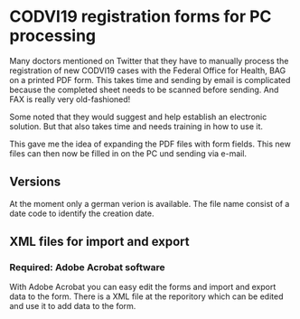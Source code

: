 # CODVI19 registration forms for PC processing

Many doctors mentioned on Twitter that they have to manually process the registration of new CODVI19 cases with the Federal Office for Health, BAG on a printed PDF form. This takes time and sending by email is complicated because the completed sheet needs to be scanned before sending. And FAX is really very old-fashioned!

Some noted that they would suggest and help establish an electronic solution. But that also takes time and needs training in how to use it.

This gave me the idea of ​​expanding the PDF files with form fields. This new files can then now be filled in on the PC und sending via e-mail.

## Versions

At the moment only a german verion is available. The file name consist of a date code to identify the creation date.

## XML files for import and export

### Required: Adobe Acrobat software

With Adobe Acrobat you can easy edit the forms and import and export data to the form. There is a XML file at the reporitory which can be edited and use it to add data to the form.

